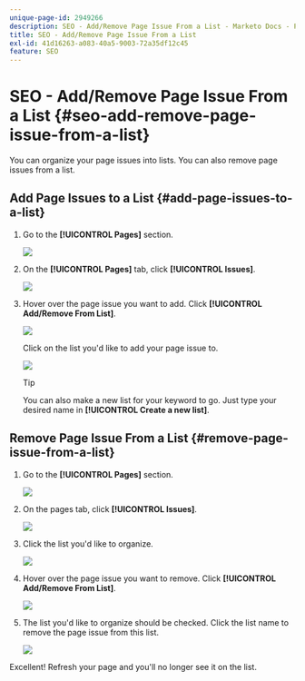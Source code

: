 ```yaml
---
unique-page-id: 2949266
description: SEO - Add/Remove Page Issue From a List - Marketo Docs - Product Documentation
title: SEO - Add/Remove Page Issue From a List
exl-id: 41d16263-a083-40a5-9003-72a35df12c45
feature: SEO
---
```

# SEO - Add/Remove Page Issue From a List {#seo-add-remove-page-issue-from-a-list}

You can organize your page issues into lists. You can also remove page issues from a list.

## Add Page Issues to a List {#add-page-issues-to-a-list}

1. Go to the **[!UICONTROL Pages]** section.

   ![](assets/image2014-9-18-14-3a3-3a10.png)

1. On the **[!UICONTROL Pages]** tab, click **[!UICONTROL Issues]**.

   ![](assets/image2014-9-18-14-3a3-3a18.png)

1. Hover over the page issue you want to add. Click **[!UICONTROL Add/Remove From List]**.

   ![](assets/image2014-9-18-14-3a3-3a40.png)

   Click on the list you'd like to add your page issue to.

   ![](assets/image2014-9-18-14-3a3-3a44.png)

   >[!TIP]
   >
   >You can also make a new list for your keyword to go. Just type your desired name in **[!UICONTROL Create a new list]**.

## Remove Page Issue From a List {#remove-page-issue-from-a-list}

1. Go to the **[!UICONTROL Pages]** section.

   ![](assets/image2014-9-18-14-3a4-3a8.png)

1. On the pages tab, click **[!UICONTROL Issues]**.

   ![](assets/image2014-9-18-14-3a4-3a22.png)

1. Click the list you'd like to organize.

   ![](assets/image2014-9-18-14-3a4-3a29.png)

1. Hover over the page issue you want to remove. Click **[!UICONTROL Add/Remove From List]**.

   ![](assets/image2014-9-18-14-3a4-3a38.png)

1. The list you'd like to organize should be checked. Click the list name to remove the page issue from this list.

   ![](assets/image2014-9-18-14-3a4-3a52.png)

Excellent! Refresh your page and you'll no longer see it on the list.
